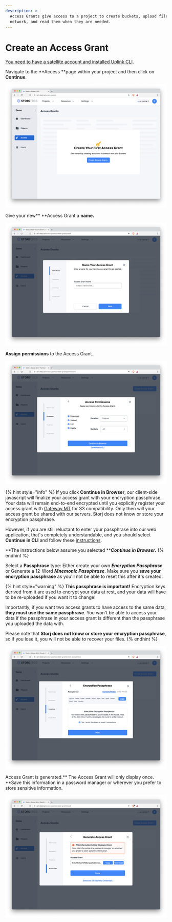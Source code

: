 ```yaml
---
description: >-
  Access Grants give access to a project to create buckets, upload files to the
  network, and read them when they are needed.
---
```


# Create an Access Grant

[You need to have a satellite account and installed Uplink CLI](../prerequisites.md).

Navigate to the **Access **page within your project and then click on **Continue**.&#x20;

![](<../../../.gitbook/assets/Screen Shot 2021-04-19 at 9.36.53 AM.png>)

Give your new** **Access Grant a **name.**

![](<../../../.gitbook/assets/Screen Shot 2021-04-19 at 9.36.56 AM.png>)

**Assign** **permissions** to the Access Grant.

![](<../../../.gitbook/assets/Screen Shot 2021-04-19 at 9.37.25 AM.png>)

{% hint style="info" %}
If you click **Continue in Browser**, our client-side javascript will finalize your access grant with your encryption passphrase. Your data will remain end-to-end encrypted until you explicitly register your access grant with [Gateway MT](../../gateway-mt/) for S3 compatibility. Only then will your access grant be shared with our servers. Storj does not know or store your encryption passphrase.

However, if you are still reluctant to enter your passphrase into our web application, that's completely understandable, and you should select **Continue in CLI** and follow these [instructions](../generate-access-grants-and-tokens/generate-a-token.md).

**The instructions below assume you selected **_**Continue in Browser.**_
{% endhint %}

Select a **Passphrase** type: Either create your own _**Encryption Passphrase**_ or Generate a 12-Word _**Mnemonic Passphrase**_. Make sure you **save your encryption passphrase** as you'll not be able to reset this after it's created.

{% hint style="warning" %}
**This passphrase is important!** Encryption keys derived from it are used to encrypt your data at rest, and your data will have to be re-uploaded if you want it to change!

Importantly, if you want two access grants to have access to the same data, **they must use the same passphrase**. You won't be able to access your data if the passphrase in your access grant is different than the passphrase you uploaded the data with.

Please note that **Storj does not know or store your encryption passphrase**, so if you lose it, you will not be able to recover your files.
{% endhint %}

![](<../../../.gitbook/assets/Screen Shot 2021-04-19 at 9.37.37 AM.png>)

Access Grant is generated.** The Access Grant will only display once. **Save this information in a password manager or wherever you prefer to store sensitive information.&#x20;

![](<../../../.gitbook/assets/Screen Shot 2021-04-19 at 9.37.52 AM.png>)
